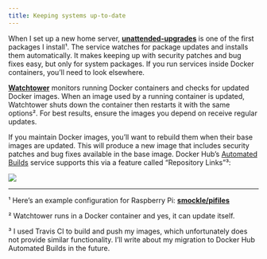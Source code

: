 ```yaml
---
title: Keeping systems up-to-date
---
```


When I set up a new home server, **[unattended-upgrades][1]** is one of the first packages I install¹. The service watches for package updates and installs them automatically. It makes keeping up with security patches and bug fixes easy, but only for system packages. If you run services inside Docker containers, you’ll need to look elsewhere.

**[Watchtower][2]** monitors running Docker containers and checks for updated Docker images. When an image used by a running container is updated, Watchtower shuts down the container then restarts it with the same options². For best results, ensure the images you depend on receive regular updates.

If you maintain Docker images, you’ll want to rebuild them when their base images are updated. This will produce a new image that includes security patches and bug fixes available in the base image. Docker Hub’s [Automated Builds][3] service supports this via a feature called “Repository Links”³:

![][image-1]

---- 

¹ Here’s an example configuration for Raspberry Pi: **[smockle/pifiles][4]**

² Watchtower runs in a Docker container and yes, it can update itself.

³ I used Travis CI to build and push my images, which unfortunately does not provide similar functionality. I’ll write about my migration to Docker Hub Automated Builds in the future.

[1]:	https://wiki.debian.org/UnattendedUpgrades
[2]:	https://github.com/containrrr/watchtower
[3]:	https://docs.docker.com/docker-hub/builds/
[4]:	https://github.com/smockle/pifiles/blob/def7b993eb0a2c9008154716d6708a887bfe2439/pifiles.sh#L32-L58

[image-1]:	/assets/images/2019-04-21-keeping-systems-up-to-date/repository-links.png